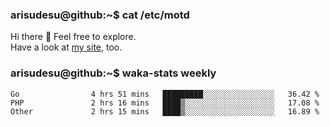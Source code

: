 ### arisudesu@github:~$ cat /etc/motd

Hi there 👋  Feel free to explore.  
Have a look at [my site](https://arisu.dev), too.

### arisudesu@github:~$ waka-stats weekly
<!--START_SECTION:waka-->

```text
Go                4 hrs 51 mins   █████████░░░░░░░░░░░░░░░░   36.42 %
PHP               2 hrs 16 mins   ████▒░░░░░░░░░░░░░░░░░░░░   17.08 %
Other             2 hrs 15 mins   ████▒░░░░░░░░░░░░░░░░░░░░   16.89 %
```

<!--END_SECTION:waka-->
